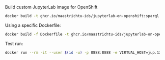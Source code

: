 Build custom JupyterLab image for OpenShift

```bash
docker build -t ghcr.io/maastrichtu-ids/jupyterlab-on-openshift:sparql .
```

Using a specific Dockerfile:

```bash
docker build -f Dockerfile -t ghcr.io/maastrichtu-ids/jupyterlab-on-openshift:sparql .
```

Test run:

```bash
docker run --rm -it --user $(id -u) -p 8888:8888 -e VIRTUAL_HOST=jup.137.120.31.102.nip.io -e JUPYTER_TOKEN=password -v $(pwd):/home/jovyan ghcr.io/maastrichtu-ids/jupyterlab-on-openshift:sparql
```